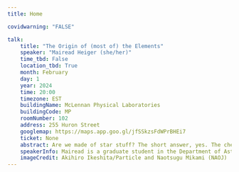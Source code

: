 ```yaml
---
title: Home

covidwarning: "FALSE"

talk:
    title: "The Origin of (most of) the Elements"
    speaker: "Mairead Heiger (she/her)"
    time_tbd: False
    location_tbd: True
    month: February
    day: 1
    year: 2024
    time: 20:00
    timezone: EST
    buildingName: McLennan Physical Laboratories
    buildingCode: MP
    roomNumber: 102
    address: 255 Huron Street
    googlemap: https://maps.app.goo.gl/jfSSkzsFdWPrBHEi7
    ticket: None
    abstract: Are we made of star stuff? The short answer, yes. The chemical elements that make us up, like carbon and iron, are created during the life and death of stars. In this AstroTour, we’ll dive into the long answer. We’ll explore the origin of "star stuff" (how elements are made, where it happens, and how we know) and answer questions like, where does carbon come from? Why is there a lot more lead than gold? And what are those weird elements at the bottom of the periodic table?
    speakerInfo: Mairead is a graduate student in the Department of Astronomy & Astrophysics at the University of Toronto. She studies how a galaxy’s chemical makeup changes over time, which can help us understand things like the how stars form and the nature of supernovae. Mairead uses observations to decode the chemical history of small, ancient galaxies that orbit the Milky Way. Originally from Pennsylvania, Mairead completed her Bachelor’s degree there at the University of Pittsburgh. Outside of work, she spends most of her free time teaching her dog useless tricks.
    imageCredit: Akihiro Ikeshita/Particle and Naotsugu Mikami (NAOJ)
---
```

